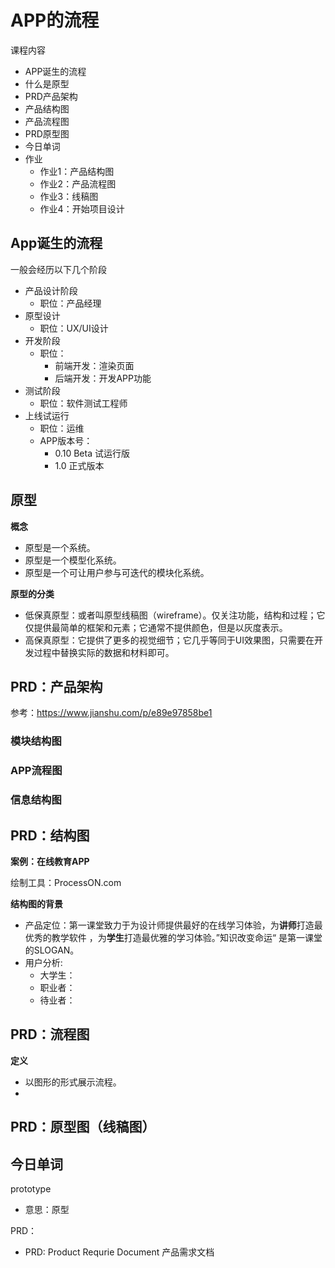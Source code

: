 # APP的流程

课程内容

- APP诞生的流程
- 什么是原型
- PRD产品架构
- 产品结构图
- 产品流程图
- PRD原型图
- 今日单词
- 作业
  - 作业1：产品结构图
  - 作业2：产品流程图
  - 作业3：线稿图
  - 作业4：开始项目设计





## App诞生的流程

一般会经历以下几个阶段

- 产品设计阶段
  - 职位：产品经理
- 原型设计
  - 职位：UX/UI设计
- 开发阶段
  - 职位：
    - 前端开发：渲染页面
    - 后端开发：开发APP功能
- 测试阶段
  - 职位：软件测试工程师
- 上线试运行
  - 职位：运维
  - APP版本号：
    - 0.10 Beta  试运行版
    - 1.0 正式版本

## 原型

**概念**

- 原型是一个系统。
- 原型是一个模型化系统。
- 原型是一个可让用户参与可迭代的模块化系统。

**原型的分类**

- 低保真原型：或者叫原型线稿图（wireframe）。仅关注功能，结构和过程；它仅提供最简单的框架和元素；它通常不提供颜色，但是以灰度表示。
- 高保真原型：它提供了更多的视觉细节；它几乎等同于UI效果图，只需要在开发过程中替换实际的数据和材料即可。

## PRD：产品架构

参考：https://www.jianshu.com/p/e89e97858be1

### 模块结构图

### APP流程图

### 信息结构图

## PRD：结构图

**案例：在线教育APP**

绘制工具：ProcessON.com

**结构图的背景**

- 产品定位：第一课堂致力于为设计师提供最好的在线学习体验，为**讲师**打造最优秀的教学软件 ，为**学生**打造最优雅的学习体验。”知识改变命运“ 是第一课堂的SLOGAN。
- 用户分析: 
  - 大学生：
  - 职业者：
  - 待业者：

## PRD：流程图

**定义**

- 以图形的形式展示流程。
- 

## PRD：原型图（线稿图）



### 



## 今日单词

prototype

- 意思：原型

PRD：

 - PRD: Product Requrie Document 产品需求文档

   